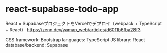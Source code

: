 ﻿# react-supabase-todo-app
React × SupabaseプロジェクトをVercelでデプロイ（webpack + TypeScript + React）
https://zenn.dev/yamap_web/articles/d6011b6fba28f3

CSS framework: Bootstrap 
languages: TypeScript 
JS library: React 
database/backend: Supabase
